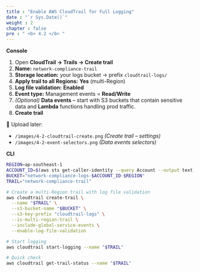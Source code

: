 ```yaml
---
title : "Enable AWS CloudTrail for Full Logging"
date : "`r Sys.Date()`"
weight : 2
chapter : false
pre : " <b> 4.2 </b> "
---
```



**Console**
1. Open **CloudTrail → Trails → Create trail**  
2. **Name:** `network-compliance-trail`  
3. **Storage location:** your logs bucket → prefix `cloudtrail-logs/`  
4. **Apply trail to all Regions:** **Yes** (multi-Region)  
5. **Log file validation:** **Enabled**  
6. **Event type:** Management events = **Read/Write**  
7. *(Optional)* **Data events** – start with S3 buckets that contain sensitive data and **Lambda** functions handling prod traffic.  
8. **Create trail**

📸 Upload later:
- `/images/4-2-cloudtrail-create.png` *(Create trail – settings)*
- `/images/4-2-event-selectors.png` *(Data events selectors)*

**CLI**
```bash
REGION=ap-southeast-1
ACCOUNT_ID=$(aws sts get-caller-identity --query Account --output text)
BUCKET="network-compliance-logs-$ACCOUNT_ID-$REGION"
TRAIL="network-compliance-trail"

# Create a multi-Region trail with log file validation
aws cloudtrail create-trail \
  --name "$TRAIL" \
  --s3-bucket-name "$BUCKET" \
  --s3-key-prefix "cloudtrail-logs" \
  --is-multi-region-trail \
  --include-global-service-events \
  --enable-log-file-validation

# Start logging
aws cloudtrail start-logging --name "$TRAIL"

# Quick check
aws cloudtrail get-trail-status --name "$TRAIL"
```
